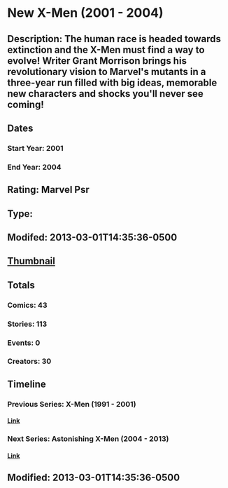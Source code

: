 # New X-Men (2001 - 2004)
## Description: The human race is headed towards extinction and the X-Men must find a way to evolve! Writer Grant Morrison brings his revolutionary vision to Marvel's mutants in a three-year run filled with big ideas, memorable new characters and shocks you'll never see coming!
## Dates
### Start Year: 2001
### End Year: 2004
## Rating: Marvel Psr
## Type: 
## Modifed: 2013-03-01T14:35:36-0500
## [Thumbnail](http://i.annihil.us/u/prod/marvel/i/mg/d/30/51310276a9375.jpg)
## Totals
### Comics: 43
### Stories: 113
### Events: 0
### Creators: 30
## Timeline
### Previous Series: X-Men (1991 - 2001)
#### [Link](http://gateway.marvel.com/v1/public/series/2265)
### Next Series: Astonishing X-Men (2004 - 2013)
#### [Link](http://gateway.marvel.com/v1/public/series/744)
## Modified: 2013-03-01T14:35:36-0500